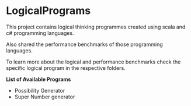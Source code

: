 # LogicalPrograms

This project contains logical thinking programmes created using scala and c# programming languages.

Also shared the performance benchmarks of those programming languages.

To learn more about the logical and performance benchmarks check the specific logical program in the respective folders.

**List of Available Programs**
* Possibility Generator
* Super Number generator


